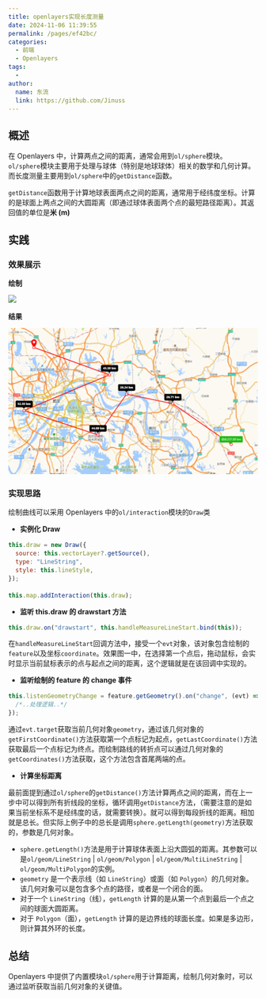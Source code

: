 ```yaml
---
title: openlayers实现长度测量
date: 2024-11-06 11:39:55
permalink: /pages/ef42bc/
categories:
  - 前端
  - Openlayers
tags:
  -
author:
  name: 东流
  link: https://github.com/Jinuss
---
```


## 概述

在 Openlayers 中，计算两点之间的距离，通常会用到`ol/sphere`模块。`ol/sphere`模块主要用于处理与球体（特别是地球球体）相关的数学和几何计算。而长度测量主要用到`ol/sphere`中的`getDistance`函数。

`getDistance`函数用于计算地球表面两点之间的距离，通常用于经纬度坐标。计算的是球面上两点之间的大圆距离（即通过球体表面两个点的最短路径距离）。其返回值的单位是**米 (m)**

## 实践

### 效果展示

**绘制**

<img src="../../Demo/gif/openlayer_length.gif"/>

**结果**

<img src="../../Demo/image/openlayer_length.png"/>

### 实现思路

绘制曲线可以采用 Openlayers 中的`ol/interaction`模块的`Draw`类

- **实例化 Draw**

```js
this.draw = new Draw({
  source: this.vectorLayer?.getSource(),
  type: "LineString",
  style: this.lineStyle,
});

this.map.addInteraction(this.draw);
```

- **监听 this.draw 的 drawstart 方法**

```js
this.draw.on("drawstart", this.handleMeasureLineStart.bind(this));
```

在`handleMeasureLineStart`回调方法中，接受一个`evt`对象，该对象包含绘制的`feature`以及坐标`coordinate`。效果图一中，在选择第一个点后，拖动鼠标，会实时显示当前鼠标表示的点与起点之间的距离，这个逻辑就是在该回调中实现的。

- **监听绘制的 feature 的 change 事件**

```js
this.listenGeometryChange = feature.getGeometry().on("change", (evt) => {
  /*..处理逻辑..*/
});
```

通过`evt.target`获取当前几何对象`geometry`，通过该几何对象的`getFirstCoordinate()`方法获取第一个点标记为起点，`getLastCoordinate()`方法获取最后一个点标记为终点。而绘制路线的转折点可以通过几何对象的`getCoordinates()`方法获取，这个方法包含首尾两端的点。

- **计算坐标距离**

最前面提到通过`ol/sphere`的`getDistance()`方法计算两点之间的距离，而在上一步中可以得到所有折线段的坐标，循环调用`getDistance`方法，（需要注意的是如果当前坐标系不是经纬度的话，就需要转换）。就可以得到每段折线的距离。相加就是总长。但实际上例子中的总长是调用`sphere.getLength(geometry)`方法获取的，参数是几何对象。

- `sphere.getLength()`方法是用于计算球体表面上沿大圆弧的距离。其参数可以是`ol/geom/LineString` | `ol/geom/Polygon` | `ol/geom/MultiLineString` | `ol/geom/MultiPolygon`的实例。
- `geometry` 是一个表示线（如 `LineString`）或面（如 `Polygon`）的几何对象。该几何对象可以是包含多个点的路径，或者是一个闭合的面。
- 对于一个 `LineString`（线），`getLength` 计算的是从第一个点到最后一个点之间的球面大圆距离。
- 对于 `Polygon`（面），`getLength` 计算的是边界线的球面长度。如果是多边形，则计算其外环的长度。

## 总结

Openlayers 中提供了内置模块`ol/sphere`用于计算距离，绘制几何对象时，可以通过监听获取当前几何对象的关键值。
